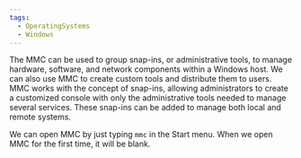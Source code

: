 ```yaml
---
tags:
  - OperatingSystems
  - Windows
---
```

The MMC can be used to group snap-ins, or administrative tools, to manage hardware, software, and network components within a Windows host. We can also use MMC to create custom tools and distribute them to users. MMC works with the concept of snap-ins, allowing administrators to create a customized console with only the administrative tools needed to manage several services. These snap-ins can be added to manage both local and remote systems.

We can open MMC by just typing `mmc` in the Start menu. When we open MMC for the first time, it will be blank.